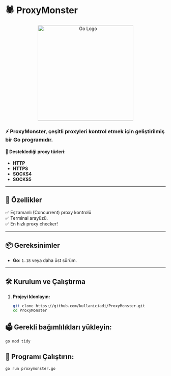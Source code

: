 # 🕷️ ProxyMonster

<div align="center">
  <img src="https://blog.golang.org/go-brand/Go-Logo/PNG/Go-Logo_LightBlue.png" alt="Go Logo" width="300">
</div>

### ⚡ **ProxyMonster**, çeşitli proxyleri kontrol etmek için geliştirilmiş bir Go programıdır.

#### 🌟 Desteklediği proxy türleri:
- **HTTP**
- **HTTPS**
- **SOCKS4**
- **SOCKS5**

---

## 🚀 Özellikler
✅ Eşzamanlı (Concurrent) proxy kontrolü    
✅ Terminal arayüzü.  
✅ En hızlı proxy checker!

---

## 📦 Gereksinimler
- **Go**: `1.18` veya daha üst sürüm.

---

## 🛠️ Kurulum ve Çalıştırma

1. **Projeyi klonlayın:**
   ```bash
   git clone https://github.com/kullaniciadi/ProxyMonster.git
   cd ProxyMonster
## 🗳️ Gerekli bağımlılıkları yükleyin:

```
go mod tidy
```

## 🔌 Programı Çalıştırın:

```
go run proxymonster.go
